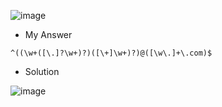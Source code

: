![image](https://user-images.githubusercontent.com/68887544/190993641-4effa97f-999a-43b0-be73-0d483cf46cd2.png)


- My Answer
```
^((\w+([\.]?\w+)?)([\+]\w+)?)@([\w\.]+\.com)$
```

- Solution

![image](https://user-images.githubusercontent.com/68887544/190993711-a1b4bf06-0378-4db0-9ec5-36c681c033b3.png)
